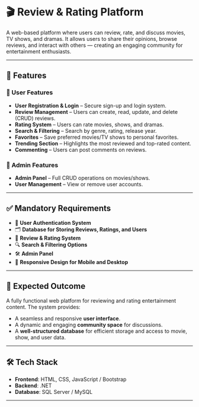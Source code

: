 # 🎬 Review & Rating Platform

A web-based platform where users can review, rate, and discuss movies, TV shows, and dramas. It allows users to share their opinions, browse reviews, and interact with others — creating an engaging community for entertainment enthusiasts.

---

## 🚀 Features

### 👤 User Features
- **User Registration & Login** – Secure sign-up and login system.
- **Review Management** – Users can create, read, update, and delete (CRUD) reviews.
- **Rating System** – Users can rate movies, shows, and dramas.
- **Search & Filtering** – Search by genre, rating, release year.
- **Favorites** – Save preferred movies/TV shows to personal favorites.
- **Trending Section** – Highlights the most reviewed and top-rated content.
- **Commenting** – Users can post comments on reviews.

### 🔧 Admin Features
- **Admin Panel** – Full CRUD operations on movies/shows.
- **User Management** – View or remove user accounts.

---

## ✅ Mandatory Requirements

- 🔐 **User Authentication System**
- 🗂️ **Database for Storing Reviews, Ratings, and Users**
- 🌟 **Review & Rating System**
- 🔍 **Search & Filtering Options**
- 🛠️ **Admin Panel**
- 📱 **Responsive Design for Mobile and Desktop**

---

## 🎯 Expected Outcome

A fully functional web platform for reviewing and rating entertainment content. The system provides:

- A seamless and responsive **user interface**.
- A dynamic and engaging **community space** for discussions.
- A **well-structured database** for efficient storage and access to movie, show, and user data.

---

## 🛠️ Tech Stack 

- **Frontend**: HTML, CSS, JavaScript / Bootstrap
- **Backend**: .NET 
- **Database**: SQL Server / MySQL 

---


